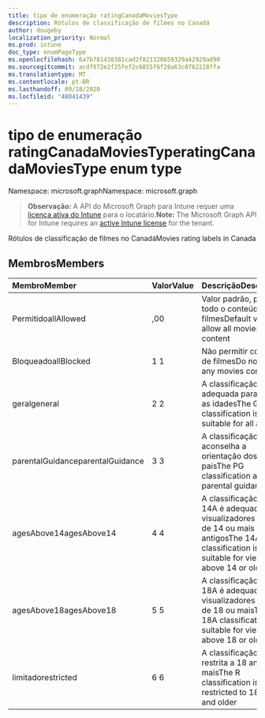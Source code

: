 ```yaml
---
title: tipo de enumeração ratingCanadaMoviesType
description: Rótulos de classificação de filmes no Canadá
author: dougeby
localization_priority: Normal
ms.prod: intune
doc_type: enumPageType
ms.openlocfilehash: 6a7b781438381cad2f821320659329a42929ad90
ms.sourcegitcommit: acdf972e2f25fef2c6855f6f28a63c0762228ffa
ms.translationtype: MT
ms.contentlocale: pt-BR
ms.lasthandoff: 09/18/2020
ms.locfileid: "48041439"
---
```

# <a name="ratingcanadamoviestype-enum-type"></a><span data-ttu-id="44f3f-103">tipo de enumeração ratingCanadaMoviesType</span><span class="sxs-lookup"><span data-stu-id="44f3f-103">ratingCanadaMoviesType enum type</span></span>

<span data-ttu-id="44f3f-104">Namespace: microsoft.graph</span><span class="sxs-lookup"><span data-stu-id="44f3f-104">Namespace: microsoft.graph</span></span>

> <span data-ttu-id="44f3f-105">**Observação:** A API do Microsoft Graph para Intune requer uma [licença ativa do Intune](https://go.microsoft.com/fwlink/?linkid=839381) para o locatário.</span><span class="sxs-lookup"><span data-stu-id="44f3f-105">**Note:** The Microsoft Graph API for Intune requires an [active Intune license](https://go.microsoft.com/fwlink/?linkid=839381) for the tenant.</span></span>

<span data-ttu-id="44f3f-106">Rótulos de classificação de filmes no Canadá</span><span class="sxs-lookup"><span data-stu-id="44f3f-106">Movies rating labels in Canada</span></span>

## <a name="members"></a><span data-ttu-id="44f3f-107">Membros</span><span class="sxs-lookup"><span data-stu-id="44f3f-107">Members</span></span>
|<span data-ttu-id="44f3f-108">Membro</span><span class="sxs-lookup"><span data-stu-id="44f3f-108">Member</span></span>|<span data-ttu-id="44f3f-109">Valor</span><span class="sxs-lookup"><span data-stu-id="44f3f-109">Value</span></span>|<span data-ttu-id="44f3f-110">Descrição</span><span class="sxs-lookup"><span data-stu-id="44f3f-110">Description</span></span>|
|:---|:---|:---|
|<span data-ttu-id="44f3f-111">Permitido</span><span class="sxs-lookup"><span data-stu-id="44f3f-111">allAllowed</span></span>|<span data-ttu-id="44f3f-112">,0</span><span class="sxs-lookup"><span data-stu-id="44f3f-112">0</span></span>|<span data-ttu-id="44f3f-113">Valor padrão, permitir todo o conteúdo de filmes</span><span class="sxs-lookup"><span data-stu-id="44f3f-113">Default value, allow all movies content</span></span>|
|<span data-ttu-id="44f3f-114">Bloqueado</span><span class="sxs-lookup"><span data-stu-id="44f3f-114">allBlocked</span></span>|<span data-ttu-id="44f3f-115">1 </span><span class="sxs-lookup"><span data-stu-id="44f3f-115">1</span></span>|<span data-ttu-id="44f3f-116">Não permitir conteúdo de filmes</span><span class="sxs-lookup"><span data-stu-id="44f3f-116">Do not allow any movies content</span></span>|
|<span data-ttu-id="44f3f-117">geral</span><span class="sxs-lookup"><span data-stu-id="44f3f-117">general</span></span>|<span data-ttu-id="44f3f-118">2 </span><span class="sxs-lookup"><span data-stu-id="44f3f-118">2</span></span>|<span data-ttu-id="44f3f-119">A classificação G é adequada para todas as idades</span><span class="sxs-lookup"><span data-stu-id="44f3f-119">The G classification is suitable for all ages</span></span>|
|<span data-ttu-id="44f3f-120">parentalGuidance</span><span class="sxs-lookup"><span data-stu-id="44f3f-120">parentalGuidance</span></span>|<span data-ttu-id="44f3f-121">3 </span><span class="sxs-lookup"><span data-stu-id="44f3f-121">3</span></span>|<span data-ttu-id="44f3f-122">A classificação PG aconselha a orientação dos pais</span><span class="sxs-lookup"><span data-stu-id="44f3f-122">The PG classification advises parental guidance</span></span>|
|<span data-ttu-id="44f3f-123">agesAbove14</span><span class="sxs-lookup"><span data-stu-id="44f3f-123">agesAbove14</span></span>|<span data-ttu-id="44f3f-124">4 </span><span class="sxs-lookup"><span data-stu-id="44f3f-124">4</span></span>|<span data-ttu-id="44f3f-125">A classificação do 14A é adequada para visualizadores acima de 14 ou mais antigos</span><span class="sxs-lookup"><span data-stu-id="44f3f-125">The 14A classification is suitable for viewers above 14 or older</span></span>|
|<span data-ttu-id="44f3f-126">agesAbove18</span><span class="sxs-lookup"><span data-stu-id="44f3f-126">agesAbove18</span></span>|<span data-ttu-id="44f3f-127">5 </span><span class="sxs-lookup"><span data-stu-id="44f3f-127">5</span></span>|<span data-ttu-id="44f3f-128">A classificação do 18A é adequada para visualizadores acima de 18 ou mais</span><span class="sxs-lookup"><span data-stu-id="44f3f-128">The 18A classification is suitable for viewers above 18 or older</span></span>|
|<span data-ttu-id="44f3f-129">limitado</span><span class="sxs-lookup"><span data-stu-id="44f3f-129">restricted</span></span>|<span data-ttu-id="44f3f-130">6 </span><span class="sxs-lookup"><span data-stu-id="44f3f-130">6</span></span>|<span data-ttu-id="44f3f-131">A classificação R é restrita a 18 anos e mais</span><span class="sxs-lookup"><span data-stu-id="44f3f-131">The R classification is restricted to 18 years and older</span></span>|









